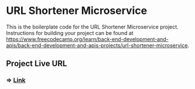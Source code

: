 # URL Shortener Microservice

This is the boilerplate code for the URL Shortener Microservice project. Instructions for building your project can be found at https://www.freecodecamp.org/learn/back-end-development-and-apis/back-end-development-and-apis-projects/url-shortener-microservice.

## Project Live URL

### =>  [Link]([d](https://freecodecamp-URLShortener-Microservice.abdelaziz-elshr.repl.co))
